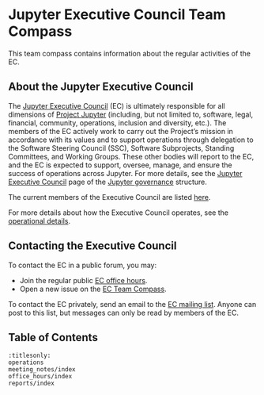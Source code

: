 # Jupyter Executive Council Team Compass

This team compass contains information about the regular activities of the EC.

## About the Jupyter Executive Council

The [Jupyter Executive Council](https://jupyter.org/governance/executive_council.html) (EC) is ultimately responsible for all dimensions of [Project Jupyter](https://jupyter.org/) (including, but not limited to, software, legal, financial, community, operations, inclusion and diversity, etc.). The members of the EC actively work to carry out the Project’s mission in accordance with its values and to support operations through delegation to the Software Steering Council (SSC), Software Subprojects, Standing Committees, and Working Groups. These other bodies will report to the EC, and the EC is expected to support, oversee, manage, and ensure the success of operations across Jupyter. For more details, see the [Jupyter Executive Council](https://jupyter.org/governance/executive_council.html) page of the [Jupyter governance](https://jupyter.org/governance) structure.

The current members of the Executive Council are listed [here](https://jupyter.org/about#executive-council-members).

For more details about how the Executive Council operates, see the [operational details](operations).

## Contacting the Executive Council

To contact the EC in a public forum, you may:
* Join the regular public [EC office hours](office_hours/index.md).
* Open a new issue on the [EC Team Compass](https://github.com/jupyter/executive-council-team-compass/issues/new).

To contact the EC privately, send an email to the [EC mailing list](mailto:jupyter-executive-council@googlegroups.com). Anyone can post to this list, but messages can only be read by members of the EC.

## Table of Contents

```{toctree}
:titlesonly:
operations
meeting_notes/index
office_hours/index
reports/index
```
